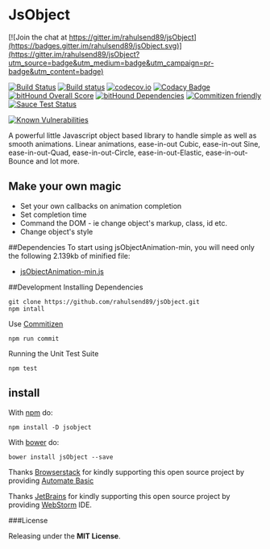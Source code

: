 JsObject
========

[![Join the chat at https://gitter.im/rahulsend89/jsObject](https://badges.gitter.im/rahulsend89/jsObject.svg)](https://gitter.im/rahulsend89/jsObject?utm_source=badge&utm_medium=badge&utm_campaign=pr-badge&utm_content=badge)

[![Build Status](https://travis-ci.org/rahulsend89/jsObject.svg?branch=master)](https://travis-ci.org/rahulsend89/jsObject)
[![Build status](https://ci.appveyor.com/api/projects/status/xlauhppk74yrd7o4?svg=true)](https://ci.appveyor.com/project/rahulsend89/jsobject)
[![codecov.io](https://codecov.io/github/rahulsend89/jsObject/coverage.svg?branch=master)](https://codecov.io/github/rahulsend89/jsObject?branch=master)
[![Codacy Badge](https://api.codacy.com/project/badge/grade/95e0be54b477475c8369689e474618a7)](https://www.codacy.com/app/rahul-send89/jsObject)
[![bitHound Overall Score](https://www.bithound.io/github/rahulsend89/jsObject/badges/score.svg)](https://www.bithound.io/github/rahulsend89/jsObject)
[![bitHound Dependencies](https://www.bithound.io/github/rahulsend89/jsObject/badges/dependencies.svg)](https://www.bithound.io/github/rahulsend89/jsObject/master/dependencies/npm)
[![Commitizen friendly](https://img.shields.io/badge/commitizen-friendly-brightgreen.svg)](http://commitizen.github.io/cz-cli/)
[![Sauce Test Status](https://saucelabs.com/browser-matrix/rahul_send89.svg)](https://saucelabs.com/u/rahul_send89)
<!-- [![semantic-release](https://img.shields.io/badge/%20%20%F0%9F%93%A6%F0%9F%9A%80-semantic--release-e10079.svg)](https://github.com/semantic-release/semantic-release) -->
[![Known Vulnerabilities](https://snyk.io/test/github/rahulsend89/jsobject/badge.svg)](https://snyk.io/test/github/rahulsend89/jsobject)

A powerful little Javascript object based library to handle simple as well as smooth animations. Linear animations, ease-in-out Cubic, ease-in-out Sine, ease-in-out-Quad, ease-in-out-Circle, ease-in-out-Elastic, ease-in-out-Bounce and lot more.  

## Make your own magic
* Set your own callbacks on animation completion
* Set completion time
* Command the DOM - ie change object's markup, class, id etc.
* Change object's style

##Dependencies
To start using jsObjectAnimation-min, you will need only the following 2.139kb of minified file:
* [jsObjectAnimation-min.js](https://github.com/rahulsend89/jsObject/blob/master/src/min/jsObjectAnimation-min.js)

##Development
Installing Dependencies
```
git clone https://github.com/rahulsend89/jsObject.git
npm intall
```

Use [Commitizen](http://commitizen.github.io/cz-cli/) 
```
npm run commit
```

Running the Unit Test Suite
```
npm test
```

## install

With [npm](https://www.npmjs.com/) do:

```
npm install -D jsobject
```

With [bower](http://bower.io/) do:

```
bower install jsObject --save
```

Thanks [Browserstack](https://www.browserstack.com) for kindly supporting this open source project by providing [Automate Basic](https://www.browserstack.com/automate)

Thanks [JetBrains](http://www.jetbrains.com/) for kindly supporting this open source project by providing [WebStorm](https://www.jetbrains.com/webstorm/) IDE.

###License

Releasing under the <b>MIT License</b>.
